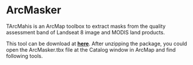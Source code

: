 # ArcMasker

TArcMahis is an ArcMap toolbox to extract masks from the quality assessment band of Landseat 8 image and MODIS land products.

This tool can be download at [**here**](https://github.com/dz316424/arcmasker/releases/tag/ArcMasker_0.1). After unzipping the package, you could open the ArcMasker.tbx file at the Catalog window in ArcMap and find following tools.
